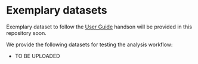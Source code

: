 # Exemplary datasets
Exemplary dataset to follow the [User Guide](https://github.com/hansenjn/MultifocalImaging-AnalysisToolbox/blob/master/User%20Guide) handson will be provided in this repository soon.

We provide the following datasets for testing the analysis workflow:
- TO BE UPLOADED
